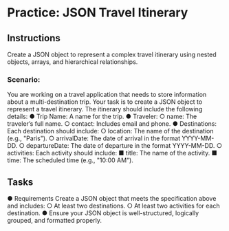 # Practice: JSON Travel Itinerary

## Instructions
Create a JSON object to represent a complex travel itinerary using nested objects, arrays, and hierarchical relationships.

### Scenario:
You are working on a travel application that needs to store information about a
multi-destination trip. Your task is to create a JSON object to represent a travel
itinerary. The itinerary should include the following details:
    ● Trip Name: A name for the trip.
    ● Traveler:
        ○ name: The traveler’s full name.
        ○ contact: Includes email and phone.
    ● Destinations: Each destination should include:
        ○ location: The name of the destination (e.g., "Paris").
        ○ arrivalDate: The date of arrival in the format YYYY-MM-DD.
        ○ departureDate: The date of departure in the format YYYY-MM-DD.
        ○ activities: Each activity should include:
            ■ title: The name of the activity.
            ■ time: The scheduled time (e.g., "10:00 AM").

## Tasks
● Requirements Create a JSON object that meets the specification above and
includes:
○ At least two destinations.
○ At least two activities for each destination.
● Ensure your JSON object is well-structured, logically grouped, and formatted
properly.

